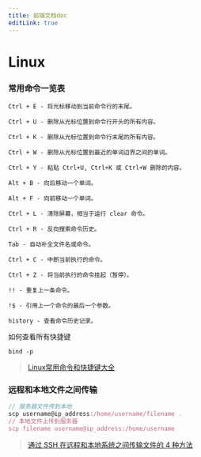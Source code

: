 ```yaml
---
title: 前端文档doc
editLink: true
---
```


# Linux

### 常用命令一览表

```linux
Ctrl + E - 将光标移动到当前命令行的末尾。

Ctrl + U - 删除从光标位置到命令行开头的所有内容。

Ctrl + K - 删除从光标位置到命令行末尾的所有内容。

Ctrl + W - 删除从光标位置到最近的单词边界之间的单词。

Ctrl + Y - 粘贴 Ctrl+U, Ctrl+K 或 Ctrl+W 删除的内容。

Alt + B - 向后移动一个单词。

Alt + F - 向前移动一个单词。

Ctrl + L - 清除屏幕，相当于运行 clear 命令。

Ctrl + R - 反向搜索命令历史。

Tab - 自动补全文件名或命令。

Ctrl + C - 中断当前执行的命令。

Ctrl + Z - 将当前执行的命令挂起（暂停）。

!! - 重复上一条命令。

!$ - 引用上一个命令的最后一个参数。

history - 查看命令历史记录。
```

如何查看所有快捷键
```linnux
bind -p
```

> [Linux常用命令和快捷键大全](https://https://blog.csdn.net/nings666/article/details/129376693)



### 远程和本地文件之间传输

```js
// 服务器文件传到本地
scp username@ip_address:/home/username/filename .
// 本地文件上传到服务器
scp filename username@ip_address:/home/username
```

> [通过 SSH 在远程和本地系统之间传输文件的 4 种方法](https://blog.csdn.net/fuhanghang/article/details/134665553)
